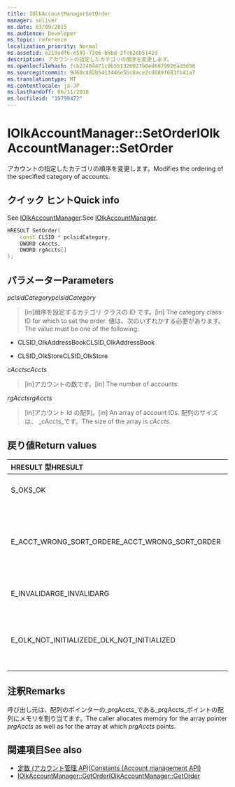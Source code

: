 ```yaml
---
title: IOlkAccountManagerSetOrder
manager: soliver
ms.date: 03/09/2015
ms.audience: Developer
ms.topic: reference
localization_priority: Normal
ms.assetid: e219adf6-e591-72e6-b9bd-2fc62eb5142d
description: アカウントの指定したカテゴリの順序を変更します。
ms.openlocfilehash: fcb27404471c9b551320027b0ed6979926ad3d58
ms.sourcegitcommit: 9d60cd82b5413446e5bc8ace2cd689f683fb41a7
ms.translationtype: MT
ms.contentlocale: ja-JP
ms.lasthandoff: 06/11/2018
ms.locfileid: "19799472"
---
```

# <a name="iolkaccountmanagersetorder"></a><span data-ttu-id="c2266-103">IOlkAccountManager::SetOrder</span><span class="sxs-lookup"><span data-stu-id="c2266-103">IOlkAccountManager::SetOrder</span></span>

<span data-ttu-id="c2266-104">アカウントの指定したカテゴリの順序を変更します。</span><span class="sxs-lookup"><span data-stu-id="c2266-104">Modifies the ordering of the specified category of accounts.</span></span>
  
## <a name="quick-info"></a><span data-ttu-id="c2266-105">クイック ヒント</span><span class="sxs-lookup"><span data-stu-id="c2266-105">Quick info</span></span>

<span data-ttu-id="c2266-106">See [IOlkAccountManager](iolkaccountmanager.md).</span><span class="sxs-lookup"><span data-stu-id="c2266-106">See [IOlkAccountManager](iolkaccountmanager.md).</span></span>
  
```cpp
HRESULT SetOrder(
    const CLSID * pclsidCategory,
    DWORD cAccts,
    DWORD rgAccts[]
);

```

## <a name="parameters"></a><span data-ttu-id="c2266-107">パラメーター</span><span class="sxs-lookup"><span data-stu-id="c2266-107">Parameters</span></span>

<span data-ttu-id="c2266-108">_pclsidCategory_</span><span class="sxs-lookup"><span data-stu-id="c2266-108">_pclsidCategory_</span></span>
  
> <span data-ttu-id="c2266-109">[in]順序を設定するカテゴリ クラスの ID です。</span><span class="sxs-lookup"><span data-stu-id="c2266-109">[in] The category class ID for which to set the order.</span></span> <span data-ttu-id="c2266-110">値は、次のいずれかする必要があります。</span><span class="sxs-lookup"><span data-stu-id="c2266-110">The value must be one of the following:</span></span>
    
   - <span data-ttu-id="c2266-111">CLSID_OlkAddressBook</span><span class="sxs-lookup"><span data-stu-id="c2266-111">CLSID_OlkAddressBook</span></span>
    
   - <span data-ttu-id="c2266-112">CLSID_OlkStore</span><span class="sxs-lookup"><span data-stu-id="c2266-112">CLSID_OlkStore</span></span>
    
<span data-ttu-id="c2266-113">_cAccts_</span><span class="sxs-lookup"><span data-stu-id="c2266-113">_cAccts_</span></span>
  
> <span data-ttu-id="c2266-114">[in]アカウントの数です。</span><span class="sxs-lookup"><span data-stu-id="c2266-114">[in] The number of accounts.</span></span>
    
<span data-ttu-id="c2266-115">_rgAccts_</span><span class="sxs-lookup"><span data-stu-id="c2266-115">_rgAccts_</span></span>
  
> <span data-ttu-id="c2266-116">[in]アカウント Id の配列。</span><span class="sxs-lookup"><span data-stu-id="c2266-116">[in] An array of account IDs.</span></span> <span data-ttu-id="c2266-117">配列のサイズは、 _cAccts_です。</span><span class="sxs-lookup"><span data-stu-id="c2266-117">The size of the array is  _cAccts_.</span></span>
    
## <a name="return-values"></a><span data-ttu-id="c2266-118">戻り値</span><span class="sxs-lookup"><span data-stu-id="c2266-118">Return values</span></span>

|<span data-ttu-id="c2266-119">**HRESULT 型**</span><span class="sxs-lookup"><span data-stu-id="c2266-119">**HRESULT**</span></span>|<span data-ttu-id="c2266-120">**Description**</span><span class="sxs-lookup"><span data-stu-id="c2266-120">**Description**</span></span>|
|:-----|:-----|
|<span data-ttu-id="c2266-121">S_OK</span><span class="sxs-lookup"><span data-stu-id="c2266-121">S_OK</span></span>  <br/> |<span data-ttu-id="c2266-122">呼び出しが成功しました。</span><span class="sxs-lookup"><span data-stu-id="c2266-122">The call succeeded.</span></span>  <br/> |
|<span data-ttu-id="c2266-123">E_ACCT_WRONG_SORT_ORDER</span><span class="sxs-lookup"><span data-stu-id="c2266-123">E_ACCT_WRONG_SORT_ORDER</span></span>  <br/> |<span data-ttu-id="c2266-124">新しい並べ替え順より古い並べ替え順序もアカウントの数が異なるがあります。</span><span class="sxs-lookup"><span data-stu-id="c2266-124">The new sort order has a different number of accounts than the old sort order.</span></span>  <br/> |
|<span data-ttu-id="c2266-125">E_INVALIDARG</span><span class="sxs-lookup"><span data-stu-id="c2266-125">E_INVALIDARG</span></span>  <br/> |<span data-ttu-id="c2266-126">いくつかの引数は無効です。</span><span class="sxs-lookup"><span data-stu-id="c2266-126">One or more arguments are invalid.</span></span>  <br/> |
|<span data-ttu-id="c2266-127">E_OLK_NOT_INITIALIZED</span><span class="sxs-lookup"><span data-stu-id="c2266-127">E_OLK_NOT_INITIALIZED</span></span>  <br/> |<span data-ttu-id="c2266-128">アカウント マネージャーが使用するために初期化されていません。</span><span class="sxs-lookup"><span data-stu-id="c2266-128">The account manager has not been initialized for use.</span></span>  <br/> |
   
## <a name="remarks"></a><span data-ttu-id="c2266-129">注釈</span><span class="sxs-lookup"><span data-stu-id="c2266-129">Remarks</span></span>

<span data-ttu-id="c2266-130">呼び出し元は、配列のポインターの_prgAccts_である_prgAccts_ポイントの配列にメモリを割り当てます。</span><span class="sxs-lookup"><span data-stu-id="c2266-130">The caller allocates memory for the array pointer  _prgAccts_ as well as for the array at which  _prgAccts_ points.</span></span> 
  
## <a name="see-also"></a><span data-ttu-id="c2266-131">関連項目</span><span class="sxs-lookup"><span data-stu-id="c2266-131">See also</span></span>

- [<span data-ttu-id="c2266-132">定数 (アカウント管理 API)</span><span class="sxs-lookup"><span data-stu-id="c2266-132">Constants (Account management API)</span></span>](constants-account-management-api.md)  
- [<span data-ttu-id="c2266-133">IOlkAccountManager::GetOrder</span><span class="sxs-lookup"><span data-stu-id="c2266-133">IOlkAccountManager::GetOrder</span></span>](iolkaccountmanager-getorder.md)

